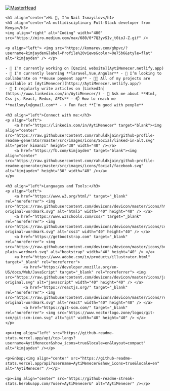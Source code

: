   [![MasterHead](https://visme.co/blog/wp-content/uploads/2019/10/animated-presentation-software-header.gif)]()

    <h1 align="center">Hi 👋, I'm Nail Ismayilov</h1>
    <h3 align="center">A multidisciplinary Full-Stack developer from Kenya</h3>
    <img align="right" alt="Coding" width="400" src="https://miro.medium.com/max/680/0*7Q3yvSIv_t0ioJ-Z.gif" />

    <p align="left"> <img src="https://komarev.com/ghpvc/?username=kimjayden&label=Profile%20views&color=0e75b6&style=flat" alt="kimjayden" /> </p>

    - 🔭 I’m currently working on [Qazini website](AytiMenecer.netlify.app) - 🌱 I’m currently learning **laravel,Vue,Angular** - 👯 I’m looking to collaborate on **House payment app** - 👨‍💻 All of my projects are available at [AytiMenecer](https://AytiMenecer.netlify.app/)
    - 📝 I regularly write articles on [LinkedIn](https://www.linkedin.com/in/AytiMenecer/) - 💬 Ask me about **Html, Css js, React, Redux, APIs** - 📫 How to reach me **nailsmylv@gmail.com** - ⚡ Fun fact **I'm good with people**

    <h3 align="left">Connect with me:</h3>
    <p align="left">
        <a href="https://linkedin.com/in/AytiMenecer" target="blank"><img align="center" src="https://raw.githubusercontent.com/rahuldkjain/github-profile-readme-generator/master/src/images/icons/Social/linked-in-alt.svg" alt="peter kimanzi" height="30" width="40" /></a>
        <a href="https://fb.com/kimjayden" target="blank"><img align="center" src="https://raw.githubusercontent.com/rahuldkjain/github-profile-readme-generator/master/src/images/icons/Social/facebook.svg" alt="kimjayden" height="30" width="40" /></a>
    </p>

    <h3 align="left">Languages and Tools:</h3>
    <p align="left">
        <a href="https://www.w3.org/html/" target="_blank" rel="noreferrer"> <img src="https://raw.githubusercontent.com/devicons/devicon/master/icons/html5/html5-original-wordmark.svg" alt="html5" width="40" height="40" /> </a>
        <a href="https://www.w3schools.com/css/" target="_blank" rel="noreferrer"> <img src="https://raw.githubusercontent.com/devicons/devicon/master/icons/css3/css3-original-wordmark.svg" alt="css3" width="40" height="40" /> </a>
        <a href="https://getbootstrap.com" target="_blank" rel="noreferrer"> <img src="https://raw.githubusercontent.com/devicons/devicon/master/icons/bootstrap/bootstrap-plain-wordmark.svg" alt="bootstrap" width="40" height="40" /> </a>
        <a href="https://www.adobe.com/in/products/illustrator.html" target="_blank" rel="noreferrer">
            <a href="https://developer.mozilla.org/en-US/docs/Web/JavaScript" target="_blank" rel="noreferrer"> <img src="https://raw.githubusercontent.com/devicons/devicon/master/icons/javascript/javascript-original.svg" alt="javascript" width="40" height="40" /> </a>
            <a href="https://reactjs.org/" target="_blank" rel="noreferrer"> <img src="https://raw.githubusercontent.com/devicons/devicon/master/icons/react/react-original-wordmark.svg" alt="react" width="40" height="40" /> </a>
            <a href="https://git-scm.com/" target="_blank" rel="noreferrer"> <img src="https://www.vectorlogo.zone/logos/git-scm/git-scm-icon.svg" alt="git" width="40" height="40" /> </a>
    </p>

    <p><img align="left" src="https://github-readme-stats.vercel.app/api/top-langs?username=AytiMenecer&show_icons=true&locale=en&layout=compact" alt="kimjayden" /></p>

    <p>&nbsp;<img align="center" src="https://github-readme-stats.vercel.app/api?username=AytiMenecer&show_icons=true&locale=en" alt="AytiMenecer" /></p>

    <p><img align="center" src="https://github-readme-streak-stats.herokuapp.com/?user=AytiMenecer&" alt="AytiMenecer" /></p>
